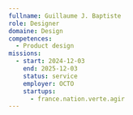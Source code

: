 ```yaml
---
fullname: Guillaume J. Baptiste
role: Designer
domaine: Design
competences:
  - Product design
missions:
  - start: 2024-12-03
    end: 2025-12-03
    status: service
    employer: OCTO
    startups:
      - france.nation.verte.agir
---
```

